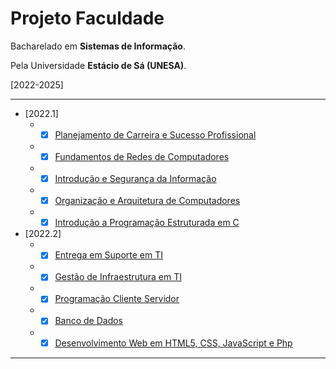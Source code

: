 # Projeto Faculdade

Bacharelado em **Sistemas de Informação**.

Pela Universidade **Estácio de Sá (UNESA)**.

[2022-2025]

---

* [2022.1]
    * - [x] [Planejamento de Carreira e Sucesso Profissional](/disciplinas/2022.1/planejamento-de-carreira-e-sucesso-profissional.md)
    * - [x] [Fundamentos de Redes de Computadores](/disciplinas/2022.1/fundamentos-de-redes-de-computadores.md)
    * - [x] [Introdução e Segurança da Informação](/disciplinas/2022.1/introducao-e-seguranca-da-informacao.md)
    * - [x] [Organização e Arquitetura de Computadores](/disciplinas/2022.1/organizacao-e-arquitetura-de-computadores.md)
    * - [x] [Introdução a Programação Estruturada em C](/disciplinas/2022.1/introducao-a-programacao-estruturada-em-c.md)

* [2022.2]
    * - [x] [Entrega em Suporte em TI](/disciplinas/2022.2/entrega-em-suporte-em-ti.md)
    * - [x] [Gestão de Infraestrutura em TI](/disciplinas/2022.2/gestao-de-infraestrutura-em-ti.md)
    * - [x] [Programação Cliente Servidor](/disciplinas/2022.2/programacao-cliente-servidor.md)
    * - [x] [Banco de Dados](/disciplinas/2022.2/banco-de-dados.md)
    * - [x] [Desenvolvimento Web em HTML5, CSS, JavaScript e Php](/disciplinas/2022.2/desenvolvimento-web-em-htlm5-css-javascript-e-php.md)

---